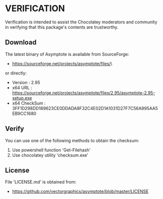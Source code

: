 # VERIFICATION
Verification is intended to assist the Chocolatey moderators and community in verifying that this package's contents are trustworthy.

## Download
The latest binary of Asymptote is available from SourceForge:

- https://sourceforge.net/projects/asymptote/files/<latest version>\

or directly:

- Version      : 2.95
- x64 URL      : https://sourceforge.net/projects/asymptote/files/2.95/asymptote-2.95-setup.exe
- x64 CheckSum : 3FF1D298DD189623CE0DDADA8F32C4E02D1A1031D27F7C56A995AA5EB9CC1680

## Verify
You can use one of the following methods to obtain the checksum:
1. Use powershell function 'Get-Filehash'
2. Use chocolatey utility 'checksum.exe'


## License
File 'LICENSE.md' is obtained from:
- https://github.com/vectorgraphics/asymptote/blob/master/LICENSE
